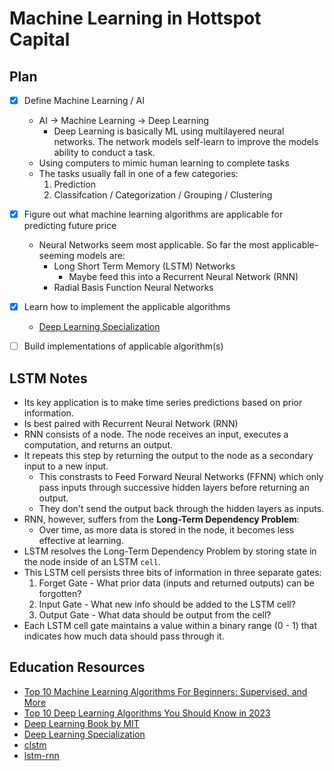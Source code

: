 # Machine Learning in Hottspot Capital

## Plan
-[x] Define Machine Learning / AI
  * AI -> Machine Learning -> Deep Learning
    * Deep Learning is basically ML using multilayered neural networks. The
      network models self-learn to improve the models ability to conduct a
      task.
  * Using computers to mimic human learning to complete tasks
  * The tasks usually fall in one of a few categories:
    1. Prediction
    2. Classifcation / Categorization / Grouping / Clustering

-[x] Figure out what machine learning algorithms are applicable for predicting
future price
  * Neural Networks seem most applicable. So far the most applicable-seeming
    models are:
    * Long Short Term Memory (LSTM) Networks
      * Maybe feed this into a Recurrent Neural Network (RNN)
    * Radial Basis Function Neural Networks

-[x] Learn how to implement the applicable algorithms
  * [Deep Learning Specialization](https://bit.ly/443s7DE)

-[ ] Build implementations of applicable algorithm(s)

## LSTM Notes
* Its key application is to make time series predictions based on prior information.
* Is best paired with Recurrent Neural Network (RNN)
* RNN consists of a node. The node receives an input, executes a computation,
  and returns an output.
* It repeats this step by returning the output to the node as a secondary input
  to a new input.
  * This constrasts to Feed Forward Neural Networks (FFNN) which only pass
    inputs through successive hidden layers before returning an output.
  * They don't send the output back through the hidden layers as inputs.
* RNN, however, suffers from the **Long-Term Dependency Problem**:
  * Over time, as more data is stored in the node, it becomes less effective at
    learning.
* LSTM resolves the Long-Term Dependency Problem by storing state in the node
  inside of an LSTM `cell`.
* This LSTM cell persists three bits of information in three separate gates:
  1. Forget Gate - What prior data (inputs and returned outputs) can be forgotten?
  2. Input  Gate - What new info should be added to the LSTM cell?
  3. Output Gate - What data should be output from the cell?
* Each LSTM cell gate maintains a value within a binary range (0 - 1) that
  indicates how much data should pass through it.

## Education Resources
* [Top 10 Machine Learning Algorithms For Beginners: Supervised, and
  More](https://www.simplilearn.com/10-algorithms-machine-learning-engineers-need-to-know-article)
* [Top 10 Deep Learning Algorithms You Should Know in
  2023](https://www.simplilearn.com/tutorials/deep-learning-tutorial/deep-learning-algorithm)
* [Deep Learning Book by MIT](https://www.deeplearningbook.org)
* [Deep Learning Specialization](https://bit.ly/443s7DE)
* [clstm](https://github.com/tmbdev/clstm)
* [lstm-rnn](https://github.com/lephong/lstm-rnn)
